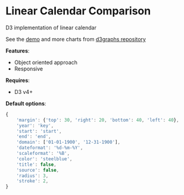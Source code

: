 # Linear Calendar Comparison

D3 implementation of linear calendar

See the [demo](http://bl.ocks.org/Saigesp/a0b505c3d0e42cfbdf39b0d2c19ada0c) and more charts from [d3graphs repository](https://github.com/Saigesp/d3graphs)

**Features**:
- Object oriented approach
- Responsive

**Requires**:
- D3 v4+

**Default options**:
```javascript
{
    'margin': {'top': 30, 'right': 20, 'bottom': 40, 'left': 40},
    'year': 'key',
    'start': 'start',
    'end': 'end',
    'domain': ['01-01-1900', '12-31-1900'],
    'dateformat': '%d-%m-%Y',
    'scaleformat': '%B',
    'color': 'steelblue',
    'title': false,
    'source': false,
    'radius': 3,
    'stroke': 2,
}
```